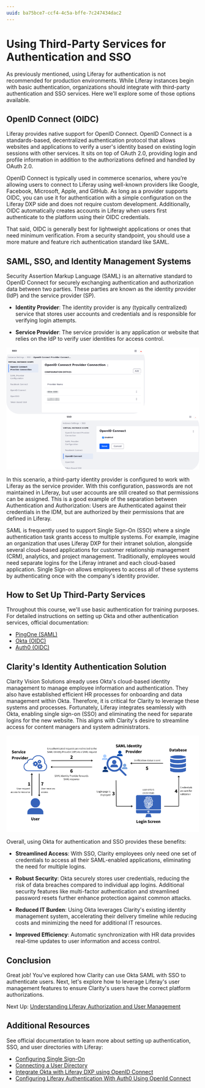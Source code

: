 ```yaml
---
uuid: ba75bce7-ccf4-4c5a-bffe-7c247434dac2
---
```

# Using Third-Party Services for Authentication and SSO

As previously mentioned, using Liferay for authentication is not recommended for production environments. While Liferay instances begin with basic authentication, organizations should integrate with third-party authentication and SSO services. Here we'll explore some of those options available.

## OpenID Connect (OIDC)

Liferay provides native support for OpenID Connect. OpenID Connect is a standards-based, decentralized authentication protocol that allows websites and applications to verify a user's identity based on existing login sessions with other services. It sits on top of OAuth 2.0, providing login and profile information in addition to the authorizations defined and handled by OAuth 2.0.

OpenID Connect is typically used in commerce scenarios, where you’re allowing users to connect to Liferay using well-known providers like Google, Facebook, Microsoft, Apple, and GitHub. As long as a provider supports OIDC, you can use it for authentication with a simple configuration on the Liferay DXP side and does not require custom development. Additionally, OIDC automatically creates accounts in Liferay when users first authenticate to the platform using their OIDC credentials.

That said, OIDC is generally best for lightweight applications or ones that need minimum verification. From a security standpoint, you should use a more mature and feature rich authentication standard like SAML.

## SAML, SSO, and Identity Management Systems

Security Assertion Markup Language (SAML) is an alternative standard to OpenID Connect for securely exchanging authentication and authorization data between two parties. These parties are known as the identity provider (IdP) and the service provider (SP).

* **Identity Provider**: The identity provider is any (typically centralized) service that stores user accounts and credentials and is responsible for verifying login attempts.

* **Service Provider**: The service provider is any application or website that relies on the IdP to verify user identities for access control.

![SAML exchanges authentication and authorization data between identity providers and service providers.](./using-third-party-services-for-authentication-and-sso/images/01.png)

In this scenario, a third-party identity provider is configured to work with Liferay as the service provider. With this configuration, passwords are not maintained in Liferay, but user accounts are still created so that permissions can be assigned. This is a good example of the separation between Authentication and Authorization: Users are Authenticated against their credentials in the IDM, but are authorized by their permissions that are defined in Liferay.

SAML is frequently used to support Single Sign-On (SSO) where a single authentication task grants access to multiple systems. For example, imagine an organization that uses Liferay DXP for their intranet solution, alongside several cloud-based applications for customer relationship management (CRM), analytics, and project management. Traditionally, employees would need separate logins for the Liferay intranet and each cloud-based application. Single Sign-on allows employees to access all of these systems by authenticating once with the company's identity provider.

<!--TASK: Add Diagram -->

## How to Set Up Third-Party Services

Throughout this course, we'll use basic authentication for training purposes. For detailed instructions on setting up Okta and other authentication services, official documentation:

* [PingOne (SAML)](https://learn.liferay.com/web/guest/w/dxp/installation-and-upgrades/securing-liferay/configuring-sso/configuring-liferay-authentication-with-pingone-using-saml)
* [Okta (OIDC)](https://learn.liferay.com/w/dxp/installation-and-upgrades/securing-liferay/configuring-sso/configuring-liferay-authentication-with-okta-using-openid-connect)
* [Auth0 (OIDC)](https://learn.liferay.com/w/dxp/installation-and-upgrades/securing-liferay/configuring-sso/configuring-liferay-authentication-with-auth0-using-openid-connect)

## Clarity's Identity Authentication Solution

Clarity Vision Solutions already uses Okta's cloud-based identity management to manage employee information and authentication. They also have established efficient HR processes for onboarding and data management within Okta. Therefore, it is critical for Clarity to leverage these systems and processes. Fortunately, Liferay integrates seamlessly with Okta, enabling single sign-on (SSO) and eliminating the need for separate logins for the new website. This aligns with Clarity's desire to streamline access for content managers and system administrators.

![Okta logo](./using-third-party-services-for-authentication-and-sso/images/02.png)

Overall, using Okta for authentication and SSO provides these benefits:

* **Streamlined Access**: With SSO, Clarity employees only need one set of credentials to access all their SAML-enabled applications, eliminating the need for multiple logins.

* **Robust Security**: Okta securely stores user credentials, reducing the risk of data breaches compared to individual app logins. Additional security features like multi-factor authentication and streamlined password resets further enhance protection against common attacks.

* **Reduced IT Burden**: Using Okta leverages Clarity's existing identity management system, accelerating their delivery timeline while reducing costs and minimizing the need for additional IT resources.

* **Improved Efficiency**: Automatic synchronization with HR data provides real-time updates to user information and access control.

<!--TASK: Remove?
The following demo provides an illustration of how companies like Clarity can integrate Liferay with third-party services like Okta. If you want to follow along, you'll need an Okta account and a hosted Liferay DXP instance.

### Demo: Configuring Okta as an IdP

Coming Soon!

!!! important
    This demo uses Okta to illustrate a common identity management and SSO scenario. While we are not specifically endorsing the use of Okta as a best practice, we are endorsing the use of external authentication as a best practice.

    While Clarity's current user base may be small, implementing an SSO solution now offers significant advantages that extend beyond simply accommodating future growth. This proactive approach ensures a smooth user experience and robust security posture as Clarity scales.
-->

## Conclusion

Great job! You've explored how Clarity can use Okta SAML with SSO to authenticate users. Next, let's explore how to leverage Liferay's user management features to ensure Clarity's users have the correct platform authorizations. <!--ALT: "Next, let's explore how to leverage Liferay's user management features to authorize Clarity's users within the platform."-->

Next Up: [Understanding Liferay Authorization and User Management](./understanding-liferay-authorization-and-user-management.md)

## Additional Resources

See official documentation to learn more about setting up authentication, SSO, and user directories with Liferay:

* [Configuring Single Sign-On](https://learn.liferay.com/w/dxp/installation-and-upgrades/securing-liferay/configuring-sso)
* [Connecting a User Directory](https://learn.liferay.com/w/dxp/users-and-permissions/connecting-to-a-user-directory/connecting-to-an-ldap-directory)
* [Integrate Okta with Liferay DXP using OpenID Connect](https://learn.liferay.com/w/integrate-okta-with-liferay-dxp-using-openid-connect-1)
* [Configuring Liferay Authentication With Auth0 Using OpenId Connect](https://learn.liferay.com/web/guest/w/dxp/installation-and-upgrades/securing-liferay/configuring-sso/configuring-liferay-authentication-with-auth0-using-openid-connect)
